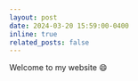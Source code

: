 ```yaml
---
layout: post
date: 2024-03-20 15:59:00-0400
inline: true
related_posts: false
---
```


Welcome to my website :smile:
